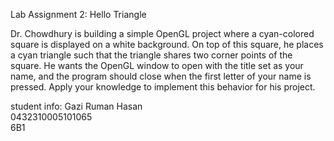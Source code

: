 Lab Assignment 2: Hello Triangle


Dr. Chowdhury is building a simple OpenGL project where a cyan-colored square is displayed on a white background. 
On top of this square, he places a cyan triangle such that the triangle shares two corner points of the square. 
He wants the OpenGL window to open with the title set as your name, and the program should close when the first letter of your name is pressed. 
Apply your knowledge to implement this behavior for his project.  



  student info: 
Gazi Ruman Hasan  
0432310005101065  
6B1